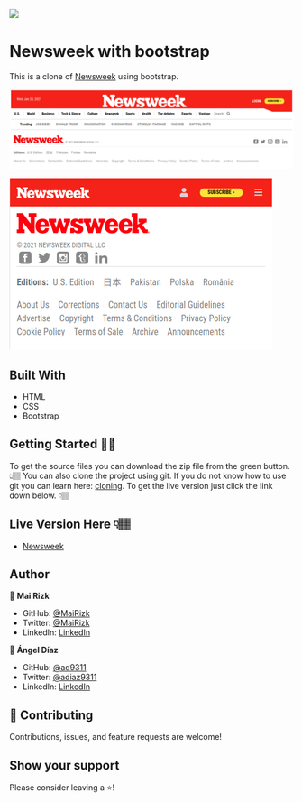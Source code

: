 ![](https://img.shields.io/badge/Microverse-blueviolet)

# Newsweek with bootstrap

This is a clone of [Newsweek](https://web.archive.org/web/20210120125445/https://www.newsweek.com/) using bootstrap.

![Screenshot1](/img/screenshot1.png)

![Screenshot2](/img/screenshot2.png)

## Built With

- HTML
- CSS
- Bootstrap

## Getting Started 💪🏽

To get the source files you can download the zip file from the green button. 👆🏽
You can also clone the project using git. If you do not know how to use git you can learn here: [cloning](https://docs.github.com/en/github/creating-cloning-and-archiving-repositories/cloning-a-repository). To get the live version just click the link down below. 👇🏽️

## Live Version Here 👇🏽️

- [Newsweek](https://ad9311.github.io/nws/)

## Author

👤 **Mai Rizk**

- GitHub: [@MaiRizk](https://github.com/MaiRizk)
- Twitter: [@MaiRizk](https://twitter.com/MaiRizk16)
- LinkedIn: [LinkedIn](https://www.linkedin.com/in/mai-rizk-252722188/)

👤 **Ángel Díaz**

- GitHub: [@ad9311](https://github.com/ad9311)
- Twitter: [@adiaz9311](https://twitter.com/adiaz9311)
- LinkedIn: [LinkedIn](https://www.linkedin.com/in/ad9311/)

## 🤝 Contributing

Contributions, issues, and feature requests are welcome!

## Show your support

Please consider leaving a ⭐️!
